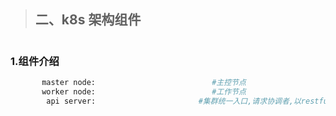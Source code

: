 <!--
 * @Author: your name
 * @Date: 2021-05-06 17:37:30
 * @LastEditTime: 2021-05-09 20:49:03
 * @LastEditors: Please set LastEditors
 * @Description: In User Settings Edit
 * @FilePath: /01-good/use/08. Kubernetes/002.a.md
-->

> ## 二、k8s 架构组件

#

### 1.组件介绍

```bash
       master node:                          #主控节点
       worker node:                          #工作节点
        api server:                       #集群统一入口,请求协调者,以restful api方式,也就是http请求 post xxx



```
